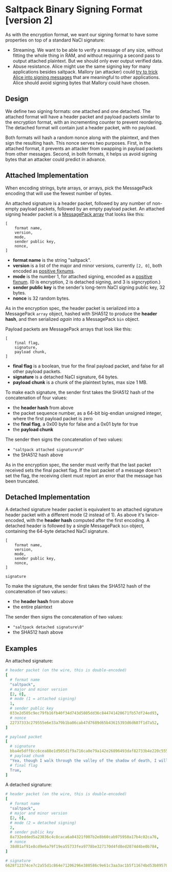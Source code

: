 # Saltpack Binary Signing Format [version 2]

As with the encryption format, we want our signing format to have some
properties on top of a standard NaCl signature:
- Streaming. We want to be able to verify a message of any size, without
  fitting the whole thing in RAM, and without requiring a second pass to output
  attached plaintext. But we should only ever output verified data.
- Abuse resistance. Alice might use the same signing key for many applications
  besides saltpack. Mallory (an attacker) could [try to trick Alice into
  signing
  messages](https://blog.sandstorm.io/news/2015-05-01-is-that-ascii-or-protobuf.html)
  that are meaningful to other applications. Alice should avoid signing bytes
  that Mallory could have chosen.

## Design

We define two signing formats: one attached and one detached. The attached
format will have a header packet and payload packets similar to the encryption
format, with an incrementing
counter to prevent reordering. The detached format will contain just a header
packet, with no payload.

Both formats will hash a random nonce along with the plaintext, and then sign
the resulting hash. This nonce serves two purposes. First, in the attached
format, it prevents an attacker from swapping in payload packets from other
messages. Second, in both formats, it helps us avoid signing bytes that an
attacker could predict in advance.

## Attached Implementation

When encoding strings, byte arrays, or arrays, pick the MessagePack
encoding that will use the fewest number of bytes.

An attached signature is a header packet, followed by any number of non-empty
payload packets, followed by an empty payload packet. An attached signing
header packet is a [MessagePack
array](https://github.com/msgpack/msgpack/blob/master/spec.md) that looks like
this:

```
[
    format name,
    version,
    mode,
    sender public key,
    nonce,
]
```

- **format name** is the string "saltpack".
- **version** is a list of the major and minor versions, currently
  `[2, 0]`, both encoded as
  [positive fixnums](https://github.com/msgpack/msgpack/blob/master/spec.md#int-format-family).
- **mode** is the number 1, for attached signing, encoded as a
  [positive fixnum](https://github.com/msgpack/msgpack/blob/master/spec.md#int-format-family).
  (0 is encryption, 2 is detached signing, and 3 is signcryption.)
- **sender public key** is the sender's long-term NaCl signing public key, 32 bytes.
- **nonce** is 32 random bytes.

As in the encryption spec, the header packet is serialized into a MessagePack
`array` object, hashed with SHA512 to produce the **header hash**, and then
serialized *again* into a MessagePack `bin` object.

Payload packets are MessagePack arrays that look like this:

```
[
    final flag,
    signature,
    payload chunk,
]
```

- **final flag** is a boolean, true for the final payload packet, and false for
  all other payload packets.
- **signature** is a detached NaCl signature, 64 bytes.
- **payload chunk** is a chunk of the plaintext bytes, max size 1 MB.

To make each signature, the sender first takes the SHA512 hash of the
concatenation of four values:
- the **header hash** from above
- the packet sequence number, as a 64-bit big-endian unsigned integer, where
  the first payload packet is zero
- the **final flag**, a 0x00 byte for false and a 0x01 byte for true
- the **payload chunk**

The sender then signs the concatenation of two values:
- `"saltpack attached signature\0"`
- the SHA512 hash above

As in the encryption spec, the sender must verify that the last packet received
sets the final packet flag. If the last packet of a message doesn't set the
flag, the receiving client must report an error that the message has been
truncated.

## Detached Implementation

A detached signature header packet is equivalent to an attached signature
header packet with a different mode (2 instead of 1). As above it's
twice-encoded, with the **header hash** computed after the first encoding. A
detached header is followed by a single MessagePack `bin` object, containing
the 64-byte detached NaCl signature.

```
[
    format name,
    version,
    mode,
    sender public key,
    nonce,
]

signature
```

To make the signature, the sender first takes the SHA512 hash of the
concatenation of two values::
- the **header hash** from above
- the entire plaintext

The sender then signs the concatenation of two values:
- `"saltpack detached signature\0"`
- the SHA512 hash above

## Examples

An attached signature:

```yaml
# header packet (on the wire, this is double-encoded)
[
  # format name
  "saltpack",
  # major and minor version
  [2, 0],
  # mode (1 = attached signing)
  1,
  # sender public key
  033e2d505c9ec79fb16fb40f34d743d5805dd36c844741420671fb57df24ed93,
  # nonce
  22737333c279555e6e33a79b1ba06cab47d7689d65b43615393d6d607f1d7a52,
]

# payload packet
[
  # signature
  bba4e5dff8cc6cea88e1d505d1f9a716ca0e79a142e26896493daf82733b4e220c555a0941e52673c25a384f334e0ccdcb62f89a4f01d13f0cb53961f0f4cc00,
  # payload chunk
  "Yea, though I walk through the valley of the shadow of death, I will fear no evil: for thou art with me; thy rod and thy staff they comfort me.",
  # final flag
  True,
]
```

A detached signature:

```yaml
# header packet (on the wire, this is double-encoded)
[
  # format name
  "saltpack",
  # major and minor version
  [2, 0],
  # mode (2 = detached signing)
  2,
  # sender public key
  8a732edded5a23036c4c8caca6a04321f007b2e8b60cab975950a17b4c02ca76,
  # nonce
  38d01af91e8cd9e6a79f19ea55733fea9778be327170d4fd8ed2074d4be0b784,
]

# signature
6628f12374ce7c2a55d1c864e71206296e380586c9e61c3aa3ac1b5f11674bd53b895705183ff54d00fdeb5534b412569f58cb22dc6b3673b9a265e3bffe470d
```

